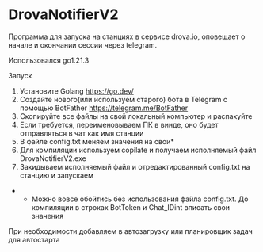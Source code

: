 # DrovaNotifierV2
Программа для запуска на станциях в сервисе drova.io, оповещает о начале и окончании сессии через telegram. 

Использовался go1.21.3

Запуск

1. Установите Golang https://go.dev/
2. Создайте нового(или используем старого) бота в Telegram с помощью BotFather https://telegram.me/BotFather
3. Скопируйте все файлы на свой локальный компьютер и распакуйте
4. Если требуется, переименовываем ПК в винде, оно будет отправляться в чат как имя станции
5. В файле config.txt меняем значения на свои*
6. Для компиляции используем copilate и получаем исполняемый файл DrovaNotifierV2.exe
7. Закидываем исполняемый файл и отредактированный config.txt на станцию и запускаем

* - Можно вовсе обойтись без использования файла config.txt. До компиляции в строках BotToken и Chat_IDint вписать свои значения

При необходимости добавляем в автозагрузку или планировщик задач для автостарта
